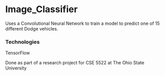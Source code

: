 # Image_Classifier

Uses a Convolutional Neural Network to train a model to predict one of 15 different Dodge vehicles.

### Technologies
TensorFlow

Done as part of a research project for CSE 5522 at The Ohio State University
